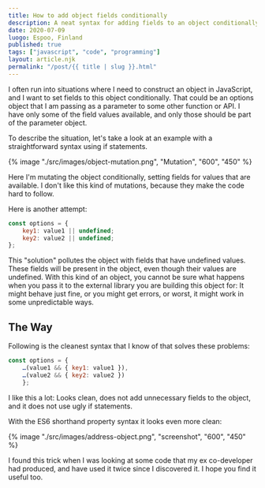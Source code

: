 ```yaml
---
title: How to add object fields conditionally
description: A neat syntax for adding fields to an object conditionally without polluting it with undefined fields.
date: 2020-07-09
luogo: Espoo, Finland
published: true
tags: ["javascript", "code", "programming"]
layout: article.njk
permalink: "/post/{{ title | slug }}.html"
---
```


I often run into situations where I need to construct an object in JavaScript, and I want to set fields to this object conditionally. That could be an options object that I am passing as a parameter to some other function or API. I have only some of the field values available, and only those should be part of the parameter object.

To describe the situation, let's take a look at an example with a straightforward syntax using if statements.

{% image "./src/images/object-mutation.png", "Mutation", "600", "450" %}

Here I'm mutating the object conditionally, setting fields for values that are available. I don't like this kind of mutations, because they make the code hard to follow.

Here is another attempt:

```javascript
const options = {
    key1: value1 || undefined;
    key2: value2 || undefined;
};
```

This "solution" pollutes the object with fields that have undefined values. These fields will be present in the object, even though their values are undefined. With this kind of an object, you cannot be sure what happens when you pass it to the external library you are building this object for: It might behave just fine, or you might get errors, or worst, it might work in some unpredictable ways.

## The Way

Following is the cleanest syntax that I know of that solves these problems:

```javascript
const options = {
    …(value1 && { key1: value1 }),
    …(value2 && { key2: value2 })
    };
```

I like this a lot: Looks clean, does not add unnecessary fields to the object, and it does not use ugly if statements.

With the ES6 shorthand property syntax it looks even more clean:

{% image "./src/images/address-object.png", "screenshot", "600", "450" %}

I found this trick when I was looking at some code that my ex co-developer had produced, and have used it twice since I discovered it. I hope you find it useful too.
